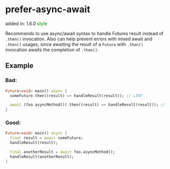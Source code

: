 # prefer-async-await
added in: 1.6.0 <span style="color: green">style</span>

Recommends to use async/await syntax to handle Futures result instead of `.then()` invocation. Also can help prevent errors with mixed await and `.then()` usages, since awaiting the result of a `Future` with `.then()` invocation awaits the completion of `.then()`.

## Example
### Bad:
```dart
Future<void> main() async {
  someFuture.then((result) => handleResult(result)); // LINT

  await (foo.asyncMethod()).then((result) => handleResult(result)); // LINT
}
```
### Good:
```dart
Future<void> main() async {
  final result = await someFuture;
  handleResult(result);

  final anotherResult = await foo.asyncMethod();
  handleResult(anotherResult);
}
```
